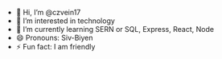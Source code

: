 - 👋 Hi, I’m @czvein17
- 👀 I’m interested in technology
- 🌱 I’m currently learning SERN or  SQL, Express, React, Node
- 😄 Pronouns: Siv-Biyen
- ⚡ Fun fact: I am friendly

